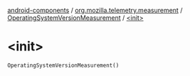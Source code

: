 [android-components](../../index.md) / [org.mozilla.telemetry.measurement](../index.md) / [OperatingSystemVersionMeasurement](index.md) / [&lt;init&gt;](./-init-.md)

# &lt;init&gt;

`OperatingSystemVersionMeasurement()`